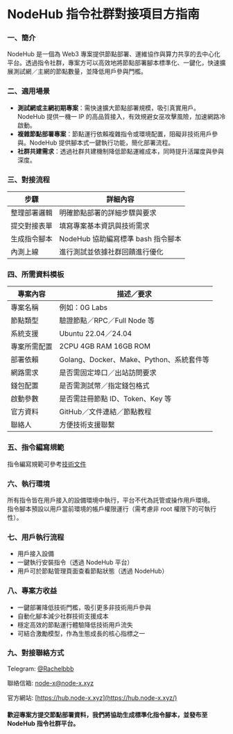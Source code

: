 # NodeHub 指令社群對接項目方指南

### 一、簡介



NodeHub 是一個為 Web3 專案提供節點部署、運維協作與算力共享的去中心化平台。透過指令社群，專案方可以高效地將節點部署腳本標準化、一鍵化，快速擴展測試網／主網的節點數量，並降低用戶參與門檻。

### 二、適用場景

* **測試網或主網初期專案**：需快速擴大節點部署規模，吸引真實用戶。NodeHub 提供一機一 IP 的高品質接入，有效規避女巫攻擊風險，加速網路冷啟動。
* **複雜節點部署專案**：節點運行依賴複雜指令或環境配置，阻礙非技術用戶參與。NodeHub 提供腳本式一鍵執行功能，簡化部署流程。
* **社群共建需求**：透過社群共建機制降低節點運維成本，同時提升活躍度與參與深度。

### 三、對接流程

| 步驟     | 詳細內容                     |
| ------ | ------------------------ |
| 整理部署邏輯 | 明確節點部署的詳細步驟與要求           |
| 提交對接表單 | 填寫專案基本資訊與技術需求            |
| 生成指令腳本 | NodeHub 協助編寫標準 bash 指令腳本 |
| 內測上線   | 進行測試並依據社群回饋進行優化          |

### 四、所需資料模板

| 專案內容   | 描述／要求                           |
| ------ | ------------------------------- |
| 專案名稱   | 例如：0G Labs                      |
| 節點類型   | 驗證節點／RPC／Full Node 等            |
| 系統支援   | Ubuntu 22.04／24.04              |
| 專案所需配置 | 2CPU 4GB RAM 16GB ROM           |
| 部署依賴   | Golang、Docker、Make、Python、系統套件等 |
| 網路需求   | 是否需固定埠口／出站訪問要求                  |
| 錢包配置   | 是否需測試幣／指定錢包格式                   |
| 啟動參數   | 是否需註冊節點 ID、Token、Key 等          |
| 官方資料   | GitHub／文件連結／節點教程                |
| 聯絡人    | 方便技術支援聯繫                        |



### 五、指令編寫規範



指令編寫規範可參考[技術文件](zhi-ling-bian-xie-yu-wen-dang.md)



### 六、執行環境

所有指令皆在用戶接入的設備環境中執行，平台不代為託管或操作用戶環境。\
指令腳本預設以用戶當前環境的帳戶權限運行（需考慮非 root 權限下的可執行性）。

### 七、用戶執行流程

* 用戶接入設備
* 一鍵執行安裝指令（透過 NodeHub 平台）
* 用戶可於節點管理頁面查看節點狀態（透過 NodeHub）

### 八、專案方收益

* 一鍵部署降低技術門檻，吸引更多非技術用戶參與
* 自動化腳本減少社群技術支援成本
* 穩定高效的節點運行體驗降低技術用戶流失
* 可結合激勵模型，作為生態成長的核心指標之一

### 九、對接聯絡方式



Telegram: [@Rachelbbb](https://t.me/Rachelbbb)

聯絡信箱: [node-x@node-x.xyz](mailto:node-x@node-x.xyz)

官方網站: [https://hub.node-x.xyz](https://hub.node-x.xyz/)

#### 歡迎專案方提交節點部署資料，我們將協助生成標準化指令腳本，並發布至 NodeHub 指令社群平台。
